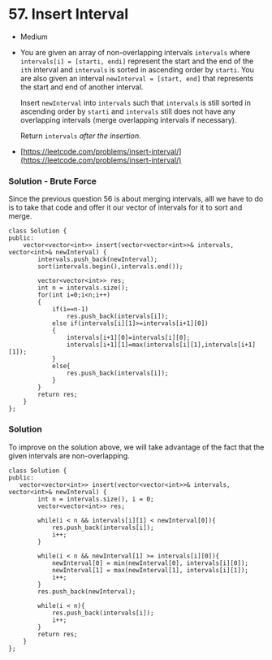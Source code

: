 # 57. Insert Interval

* Medium
*   You are given an array of non-overlapping intervals `intervals` where `intervals[i] = [starti, endi]` represent the start and the end of the `ith` interval and `intervals` is sorted in ascending order by `starti`. You are also given an interval `newInterval = [start, end]` that represents the start and end of another interval.

    Insert `newInterval` into `intervals` such that `intervals` is still sorted in ascending order by `starti` and `intervals` still does not have any overlapping intervals (merge overlapping intervals if necessary).

    Return `intervals` _after the insertion_.
* [https://leetcode.com/problems/insert-interval/](https://leetcode.com/problems/insert-interval/)

### Solution - Brute Force

Since the previous question 56 is about merging intervals, alll we have to do is to take that code and offer it our vector of intervals for it to sort and merge.&#x20;

```
class Solution {
public:
    vector<vector<int>> insert(vector<vector<int>>& intervals, vector<int>& newInterval) {
        intervals.push_back(newInterval);
        sort(intervals.begin(),intervals.end());

        vector<vector<int>> res;
        int n = intervals.size();
        for(int i=0;i<n;i++)
        {
            if(i==n-1)
                res.push_back(intervals[i]);
            else if(intervals[i][1]>=intervals[i+1][0])
            {   
                intervals[i+1][0]=intervals[i][0];
                intervals[i+1][1]=max(intervals[i][1],intervals[i+1][1]);
            }
            else{
                res.push_back(intervals[i]);
            }
        }
        return res;
    }
};
```

### Solution&#x20;

To improve on the solution above, we will take advantage of the fact that the given intervals are non-overlapping.&#x20;

```
class Solution {
public:
   vector<vector<int>> insert(vector<vector<int>>& intervals, vector<int>& newInterval) {
        int n = intervals.size(), i = 0;
        vector<vector<int>> res;

        while(i < n && intervals[i][1] < newInterval[0]){
            res.push_back(intervals[i]);
            i++;
        }                           

        while(i < n && newInterval[1] >= intervals[i][0]){
            newInterval[0] = min(newInterval[0], intervals[i][0]);
            newInterval[1] = max(newInterval[1], intervals[i][1]);
            i++;
        }
        res.push_back(newInterval);

        while(i < n){
            res.push_back(intervals[i]);
            i++;
        }
        return res;
    }
};
```

